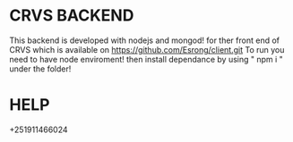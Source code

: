 # CRVS BACKEND 
This backend is developed with nodejs and mongod! for ther front end of CRVS which is available on  https://github.com/Esrong/client.git
To run you need to have node enviroment! then install dependance by using " npm i " under the folder!
# HELP
+251911466024 